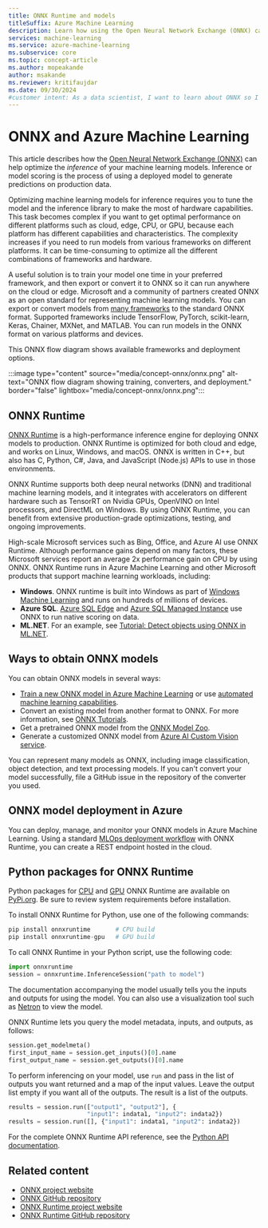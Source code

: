 ```yaml
---
title: ONNX Runtime and models
titleSuffix: Azure Machine Learning
description: Learn how using the Open Neural Network Exchange (ONNX) can help optimize inference of your machine learning models.
services: machine-learning
ms.service: azure-machine-learning
ms.subservice: core
ms.topic: concept-article
ms.author: mopeakande
author: msakande
ms.reviewer: kritifaujdar
ms.date: 09/30/2024
#customer intent: As a data scientist, I want to learn about ONNX so I can use it to optimize the inference of my machine learning models.
---
```


# ONNX and Azure Machine Learning

This article describes how the [Open Neural Network Exchange (ONNX)](https://onnx.ai) can help optimize the *inference* of your machine learning models. Inference or model scoring is the process of using a deployed model to generate predictions on production data.

Optimizing machine learning models for inference requires you to tune the model and the inference library to make the most of hardware capabilities. This task becomes complex if you want to get optimal performance on different platforms such as cloud, edge, CPU, or GPU, because each platform has different capabilities and characteristics. The complexity increases if you need to run models from various frameworks on different platforms. It can be time-consuming to optimize all the different combinations of frameworks and hardware.

A useful solution is to train your model one time in your preferred framework, and then export or convert it to ONNX so it can run anywhere on the cloud or edge. Microsoft and a community of partners created ONNX as an open standard for representing machine learning models. You can export or convert models from [many frameworks](https://onnx.ai/supported-tools) to the standard ONNX format. Supported frameworks include TensorFlow, PyTorch, scikit-learn, Keras, Chainer, MXNet, and MATLAB. You can run models in the ONNX format on various platforms and devices.

This ONNX flow diagram shows available frameworks and deployment options.

:::image type="content" source="media/concept-onnx/onnx.png" alt-text="ONNX flow diagram showing training, converters, and deployment." border="false" lightbox="media/concept-onnx/onnx.png":::

## ONNX Runtime

[ONNX Runtime](https://onnxruntime.ai) is a high-performance inference engine for deploying ONNX models to production. ONNX Runtime is optimized for both cloud and edge, and works on Linux, Windows, and macOS. ONNX is written in C++, but also has C, Python, C#, Java, and JavaScript (Node.js) APIs to use in those environments.

ONNX Runtime supports both deep neural networks (DNN) and traditional machine learning models, and it integrates with accelerators on different hardware such as TensorRT on Nvidia GPUs, OpenVINO on Intel processors, and DirectML on Windows. By using ONNX Runtime, you can benefit from extensive production-grade optimizations, testing, and ongoing improvements.

High-scale Microsoft services such as Bing, Office, and Azure AI use ONNX Runtime. Although performance gains depend on many factors, these Microsoft services report an average 2x performance gain on CPU by using ONNX. ONNX Runtime runs in Azure Machine Learning and other Microsoft products that support machine learning workloads, including:

- **Windows**. ONNX runtime is built into Windows as part of [Windows Machine Learning](/windows/ai/windows-ml/) and runs on hundreds of millions of devices.
- **Azure SQL**. [Azure SQL Edge](/azure/azure-sql-edge/onnx-overview) and [Azure SQL Managed Instance](/azure/azure-sql/managed-instance/machine-learning-services-overview) use ONNX to run native scoring on data.
- **ML.NET**. For an example, see [Tutorial: Detect objects using ONNX in ML.NET](/dotnet/machine-learning/tutorials/object-detection-onnx).

## Ways to obtain ONNX models

You can obtain ONNX models in several ways:

- [Train a new ONNX model in Azure Machine Learning](https://github.com/onnx/onnx/tree/main/examples) or use [automated machine learning capabilities](concept-automated-ml.md#automl--onnx).
- Convert an existing model from another format to ONNX. For more information, see [ONNX Tutorials](https://github.com/onnx/tutorials).
- Get a pretrained ONNX model from the [ONNX Model Zoo](https://github.com/onnx/models).
- Generate a customized ONNX model from [Azure AI Custom Vision service](/azure/ai-services/custom-vision-service/).

You can represent many models as ONNX, including image classification, object detection, and text processing models. If you can't convert your model successfully, file a GitHub issue in the repository of the converter you used.

## ONNX model deployment in Azure

You can deploy, manage, and monitor your ONNX models in Azure Machine Learning. Using a standard [MLOps deployment workflow](concept-model-management-and-deployment.md#deploy-models-as-endpoints) with ONNX Runtime, you can create a REST endpoint hosted in the cloud.

## Python packages for ONNX Runtime

Python packages for [CPU](https://pypi.org/project/onnxruntime) and [GPU](https://pypi.org/project/onnxruntime-gpu) ONNX Runtime are available on [PyPi.org](https://pypi.org). Be sure to review system requirements before installation.

To install ONNX Runtime for Python, use one of the following commands:

```python    
pip install onnxruntime       # CPU build
pip install onnxruntime-gpu   # GPU build
```

To call ONNX Runtime in your Python script, use the following code:

```python
import onnxruntime
session = onnxruntime.InferenceSession("path to model")
```

The documentation accompanying the model usually tells you the inputs and outputs for using the model. You can also use a visualization tool such as [Netron](https://github.com/lutzroeder/Netron) to view the model.

ONNX Runtime lets you query the model metadata, inputs, and outputs, as follows:

```python
session.get_modelmeta()
first_input_name = session.get_inputs()[0].name
first_output_name = session.get_outputs()[0].name
```

To perform inferencing on your model, use `run` and pass in the list of outputs you want returned and a map of the input values. Leave the output list empty if you want all of the outputs. The result is a list of the outputs.

```python
results = session.run(["output1", "output2"], {
                      "input1": indata1, "input2": indata2})
results = session.run([], {"input1": indata1, "input2": indata2})
```

For the complete ONNX Runtime API reference, see the [Python API documentation](https://onnxruntime.ai/docs/api/python/api_summary.html).

## Related content

- [ONNX project website](https://onnx.ai)
- [ONNX GitHub repository](https://github.com/onnx/onnx)
- [ONNX Runtime project website](https://onnxruntime.ai)
- [ONNX Runtime GitHub repository](https://github.com/Microsoft/onnxruntime)
